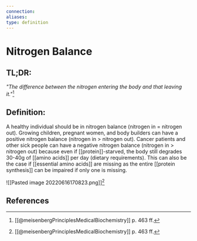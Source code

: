 ```yaml
---
connection:
aliases: 
type: definition
---
```


# Nitrogen Balance

## TL;DR:
*"The difference between the nitrogen entering the body and that leaving it."*[^1]

## Definition:
A healthy individual should be in nitrogen balance (nitrogen in = nitrogen out).
Growing children, pregnant women, and body builders can have a positive nitrogen balance (nitrogen in > nitrogen out).
Cancer patients and other sick people can have a negative nitrogen balance (nitrogen in > nitrogen out) because even if [[protein]]-starved, the body still degrades 30-40g of [[amino acids]] per day (dietary requirements). This can also be the case if [[essential amino acids]] are missing as the entire [[protein synthesis]] can be impaired if only one is missing.

![[Pasted image 20220616170823.png]][^1]



## References

[^1]: [[@meisenbergPrinciplesMedicalBiochemistry]] p. 463 ff.